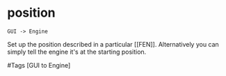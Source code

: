 # position

`GUI -> Engine`

Set up the position described in a particular [[FEN]]. Alternatively you can simply tell the engine it's at the starting position.

#Tags 
[GUI to Engine]